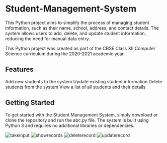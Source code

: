 # Student-Management-System
This Python project aims to simplify the process of managing student information, such as their name, school, address, and contact details. The system allows users to add, delete, and update student information, reducing the need for manual data entry.

This Python project was created as part of the CBSE Class XII Computer Science curriculum during the 2020-2021 academic year

## Features
Add new students to the system
Update existing student information
Delete students from the system
View a list of all students and their details

## Getting Started 

To get started with the Student Management System, simply download or clone the repository and run the abc.py file. The system is built using Python 3 and requires no additional libraries or dependencies.



![takeinput](https://user-images.githubusercontent.com/98892759/233777492-857b9e83-abf7-4393-a808-b7964f5a058f.png)
![showrecords](https://user-images.githubusercontent.com/98892759/233777710-be4bb26c-7fec-4c9e-949d-b85c9ea17dac.png)
![deleterecord](https://user-images.githubusercontent.com/98892759/233777711-1ac1dc31-a191-4cb8-bb1d-ac5310677bee.png)
![updaterecord](https://user-images.githubusercontent.com/98892759/233777712-4298935a-f130-41cd-8dbb-662abb418932.png)
